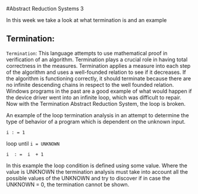 #Abstract Reduction Systems 3

In this week we take a look at what termination is and an example

## Termination:

`Termination`: This language attempts to use mathematical proof in verification of an algorithm. Termination plays a crucial role in having total correctness in  the measures.  Termination applies a measure into each step of the algorithm and uses a well-founded relation to see if it decreases. If the algorithm is functioning correctly, it should terminate because there are no infinite descending chains in respect to the well founded relation. Windows programs in the past are a good example of what would happen if the device driver went into an infinite loop, which was difficult to repair. Now with the Termination Abstract Reduction System, the loop is broken.  

An example of the loop termination analysis in an attempt to determine the type of behavior of a program which is dependent on the unknown input.

```
i : = 1
```

loop until `i = UNKNOWN`

```
i  : =  i  + 1
```

In this example the loop condition is defined using some value.  Where the value is UNKNOWN the termination analysis must take into account all the possible values of the UNKNOWN and try to discover if in case the UNKNOWN = 0, the termination cannot be shown.
